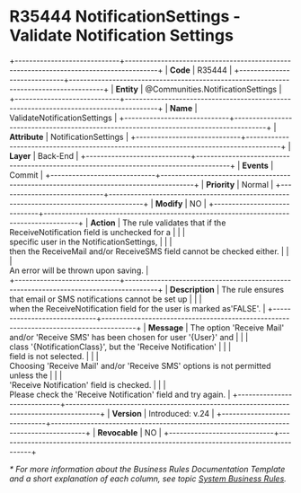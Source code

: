 ﻿---
erp.type: business-rule
erp.entity: Communities.NotificationSettings
---

# R35444 NotificationSettings - Validate Notification Settings
+-----------------------------+---------------------------------------------------------------------------------------+
| **Code**                    | R35444                                                                                |
+-----------------------------+---------------------------------------------------------------------------------------+
| **Entity**                  | @Communities.NotificationSettings                                                     |
+-----------------------------+---------------------------------------------------------------------------------------+
| **Name**                    | ValidateNotificationSettings                                                          |
+-----------------------------+---------------------------------------------------------------------------------------+
| **Attribute**               | NotificationSettings                                                                  | 
+-----------------------------+---------------------------------------------------------------------------------------+
| **Layer**                   | Back-End                                                                              |
+-----------------------------+---------------------------------------------------------------------------------------+
| **Events**                  | Commit                                                                                |
+-----------------------------+---------------------------------------------------------------------------------------+
| **Priority**                | Normal                                                                                |
+-----------------------------+---------------------------------------------------------------------------------------+
| **Modify**                  | NO                                                                                    |
+-----------------------------+---------------------------------------------------------------------------------------+
| **Action**                  | The rule validates that if the ReceiveNotification field is unchecked for a           |
|                             | <br/>specific user in the NotificationSettings,                                       |
|                             | <br/>then the ReceiveMail and/or ReceiveSMS field cannot be checked either.           | 
|                             | <br/>An error will be thrown upon saving.                                             |                             
+-----------------------------+---------------------------------------------------------------------------------------+
| **Description**             | The rule ensures that email or SMS notifications cannot be set up                     |
|                             | <br/>when the ReceiveNotification field for the user is marked as'FALSE'.             |
+-----------------------------+---------------------------------------------------------------------------------------+
| **Message**                 | The option 'Receive Mail' and/or 'Receive SMS' has been chosen for user '{User}' and  |
|                             | <br/>class '{NotificationClass}', but the 'Receive Notification'                      |
|                             | <br/>field is not selected.                                                           |
|                             | <br/>Choosing 'Receive Mail' and/or 'Receive SMS' options is not permitted unless the |
|                             | <br/>'Receive Notification' field is checked.                                         |
|                             | <br/>Please check the 'Receive Notification' field and try again.                     |
+-----------------------------+---------------------------------------------------------------------------------------+
| **Version**                 | Introduced: v.24                                                                      |
+-----------------------------+---------------------------------------------------------------------------------------+
| **Revocable**               | NO                                                                                    |
+-----------------------------+---------------------------------------------------------------------------------------+

*\* For more information about the Business Rules Documentation Template and a short explanation of each column, see
topic [System Business Rules](../templates/template-description-system-business-rules.md).*
